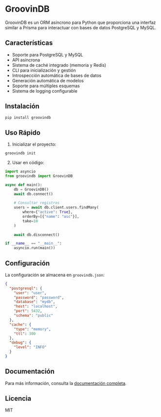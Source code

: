 # GroovinDB


GroovinDB es un ORM asíncrono para Python que proporciona una interfaz similar a Prisma para interactuar con bases de datos PostgreSQL y MySQL.

## Características

- Soporte para PostgreSQL y MySQL
- API asíncrona
- Sistema de caché integrado (memoria y Redis)
- CLI para inicialización y gestión
- Introspección automática de bases de datos
- Generación automática de modelos
- Soporte para múltiples esquemas
- Sistema de logging configurable

## Instalación

```bash
pip install groovindb
```

## Uso Rápido

1. Inicializar el proyecto:
```bash
groovindb init
```

2. Usar en código:
```python
import asyncio
from groovindb import GroovinDB

async def main():
    db = GroovinDB()
    await db.connect()
    
    # Consultar registros
    users = await db.client.users.findMany(
        where={"active": True},
        orderBy=[{"name": "asc"}],
        take=10
    )
    
    await db.disconnect()

if __name__ == "__main__":
    asyncio.run(main())
```

## Configuración

La configuración se almacena en `groovindb.json`:

```json
{
  "postgresql": {
    "user": "user",
    "password": "password",
    "database": "mydb",
    "host": "localhost",
    "port": 5432,
    "schema": "public"
  },
  "cache": {
    "type": "memory",
    "ttl": 300
  },
  "debug": {
    "level": "INFO"
  }
}
```

## Documentación

Para más información, consulta la [documentación completa](https://github.com/jmpanozzogroovinads/groovindb/docs).

## Licencia

MIT 